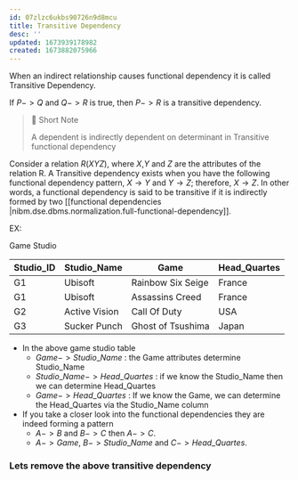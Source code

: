```yaml
---
id: 07zlzc6ukbs90726n9d8mcu
title: Transitive Dependency
desc: ''
updated: 1673939178982
created: 1673882075966
---
```

When an indirect relationship causes functional dependency it is called Transitive Dependency.

If  $P -> Q$ and $Q -> R$ is true, then $P -> R$ is a transitive dependency.

>💫 Short Note
>
>A dependent is indirectly dependent on determinant in Transitive functional dependency

Consider a relation $R(XYZ)$, where $X$,$Y$ and $Z$ are the attributes of the relation
R. A Transitive dependency exists when you have the following functional dependency pattern,
$X→Y$ and $Y→Z$; therefore, $X→Z$. In other words, a functional dependency is said to be transitive if it is indirectly formed by two [[functional dependencies |nibm.dse.dbms.normalization.full-functional-dependency]].

EX:

Game Studio

|Studio_ID|Studio_Name|Game|Head_Quartes|
|---|---|---|---|
|G1|Ubisoft|Rainbow Six Seige|France|
|G1|Ubisoft|Assassins Creed|France|
|G2|Active Vision|Call Of Duty|USA|
|G3|Sucker Punch|Ghost of Tsushima|Japan|

- In the above game studio table
  - $Game -> Studio\_Name$ : the Game attributes determine  Studio_Name
  - $Studio\_Name -> Head\_Quartes$ : if we know the Studio_Name then we can determine Head_Quartes
  - $Game -> Head\_Quartes$ : If we know the Game, we can determine the Head_Quartes via the Studio_Name column
- If you take a closer look into the functional dependencies they are indeed forming a pattern
  - $A -> B$ and $B -> C$ then $A -> C$.
  - $A -> Game$, $B -> Studio\_Name$ and $C -> Head\_Quartes$.

### Lets remove the above transitive dependency


